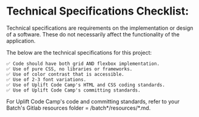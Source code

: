 # Technical Specifications Checklist:
Technical specifications are requirements on the implementation or design of a software. These do not necessarily affect the functionality of the application.

The below are the technical specifications for this project:

    ✅ Code should have both grid AND flexbox implementation.
    ✅ Use of pure CSS, no libraries or frameworks.
    ✅ Use of color contrast that is accessible.
    ✅ Use of 2-3 font variations.
    ✅ Use of Uplift Code Camp's HTML and CSS coding standards.
    ✅ Use of Uplift Code Camp's committing standards.

For Uplift Code Camp's code and committing standards, refer to your Batch's Gitlab resources folder = /batch*/resources/*.md.